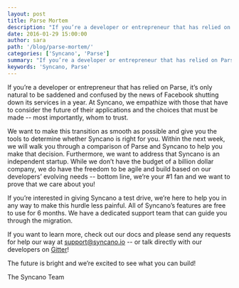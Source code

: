 ```yaml
---
layout: post
title: Parse Mortem
description: "If you’re a developer or entrepreneur that has relied on Parse, it’s only natural to be saddened and confused by the news of Facebook shutting down its services in a year."
date: 2016-01-29 15:00:00
author: sara
path: '/blog/parse-mortem/'
categories: ['Syncano', 'Parse']
summary: "If you’re a developer or entrepreneur that has relied on Parse, it’s only natural to be saddened and confused by the news of Facebook shutting down its services in a year."
keywords: 'Syncano, Parse'
---
```


If you’re a developer or entrepreneur that has relied on Parse, it’s only natural to be saddened and confused by the news of Facebook shutting down its services in a year. At Syncano, we empathize with those that have to consider the future of their applications and the choices that must be made -- most importantly, whom to trust.

We want to make this transition as smooth as possible and give you the tools to determine whether Syncano is right for you. Within the next week, we will walk you through a comparison of Parse and Syncano to help you make that decision. Furthermore, we want to address that Syncano is an independent startup. While we don’t have the budget of a billion dollar company, we do have the freedom to be agile and build based on our developers’ evolving needs -- bottom line, we’re your #1 fan and we want to prove that we care about you!

If you’re interested in giving Syncano a test drive, we’re here to help you in any way to make this hurdle less painful. All of Syncano’s features are free to use for 6 months. We have a dedicated support team that can guide you through the migration. 

If you want to learn more, check out our docs and please send any requests for help our way at [support@syncano.io](mailto:support@syncano.io) -- or talk directly with our developers on [Gitter](https://gitter.im/Syncano/community)!

The future is bright and we’re excited to see what you can build!

The Syncano Team


